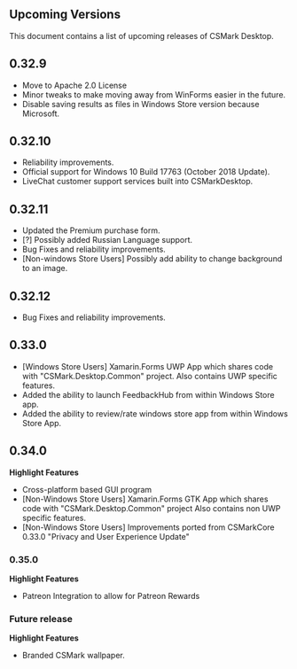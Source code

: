 ## Upcoming Versions
This document contains a list of upcoming releases of CSMark Desktop.

## 0.32.9
* Move to Apache 2.0 License
* Minor tweaks to make moving away from WinForms easier in the future.
* Disable saving results as files in Windows Store version because Microsoft.

## 0.32.10
* Reliability improvements.
* Official support for Windows 10 Build 17763 (October 2018 Update).
* LiveChat customer support services built into CSMarkDesktop.

## 0.32.11
* Updated the Premium purchase form.
* [?] Possibly added Russian Language support.
* Bug Fixes and reliability improvements.
* [Non-windows Store Users] Possibly add ability to change background to an image.

## 0.32.12
* Bug Fixes and reliability improvements.

## 0.33.0
* [Windows Store Users] Xamarin.Forms UWP App which shares code with "CSMark.Desktop.Common" project. Also contains UWP specific features.
* Added the ability to launch FeedbackHub from within Windows Store app.
* Added the ability to review/rate windows store app from within Windows Store App.

## 0.34.0
**Highlight Features**
* Cross-platform based GUI program
* [Non-Windows Store Users] Xamarin.Forms GTK App which shares code with "CSMark.Desktop.Common" project Also contains non UWP specific features.
* [Non-Windows Store Users] Improvements ported from CSMarkCore 0.33.0 "Privacy and User Experience Update"

### 0.35.0
**Highlight Features**
* Patreon Integration to allow for Patreon Rewards

### Future release
**Highlight Features**
* Branded CSMark wallpaper.